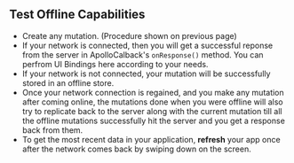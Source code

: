 ## Test Offline Capabilities 

- Create any mutation. (Procedure shown on previous page)
- If your network is connected, then you will get a successful reponse from the server in ApolloCalback's `onResponse()` method. You can perfrom UI Bindings here according to your needs.
- If your network is not connected, your mutation will be successfully stored in an offline store.
- Once your network connection is regained, and you make any mutation after coming online, the mutations done when you were offline will also try to replicate back to the server along with the current mutation till all the offline mutations successfully hit the server and you get a response back from them.
- To get the most recent data in your application, **refresh** your app once after the network comes back by swiping down on the screen.
